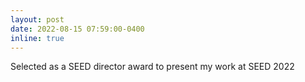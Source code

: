 ```yaml
---
layout: post
date: 2022-08-15 07:59:00-0400
inline: true
---
```


Selected as a SEED director award to present my work at SEED 2022
